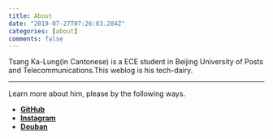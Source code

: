 ```yaml
---
title: About
date: "2019-07-27T07:26:03.284Z"
categories: [about]
comments: false
---
```


Tsang Ka-Lung(in Cantonese) is a ECE student in Beijing University of Posts and Telecommunications.This weblog is his tech-dairy.

---

Learn more about him, please by the following ways.

- [**GitHub**](https://github.com/TsangKalung)
- [**Instagram**](https://www.instagram.com/kalung_tsang)
- [**Douban**](https://www.douban.com/people/Kalung_Tsang)
